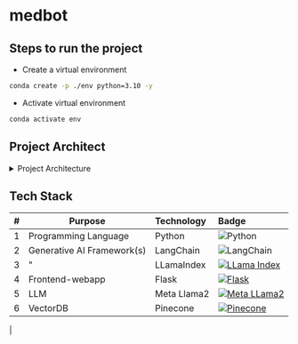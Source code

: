 # medbot

## Steps to run the project
- Create a virtual environment
```bash
conda create -p ./env python=3.10 -y
```
- Activate virtual environment
```bash
conda activate env
```

## Project Architect

<details>
  <summary>Project Architecture</summary>
  <img src="https://res.cloudinary.com/pjdevex/image/upload/v1711904175/project_architecture_wowaqd.webp" alt="Project Architect">
</details>

## Tech Stack
|#|Purpose|Technology|Badge|
|----|----|:---|:---|
|1|Programming Language| Python|![Python](https://img.shields.io/badge/Python-3.x-blue.svg)|
|2|Generative AI Framework(s)|LangChain|![LangChain](https://img.shields.io/badge/LangChain-G.%20Framework-blue.svg)|
|3|"|LLamaIndex|[![LLama Index](https://img.shields.io/badge/LLama_Index-G.%20Framework-<COLOR>.svg)](https://your-link-url)|
|4| Frontend-webapp|Flask|[![Flask](https://img.shields.io/badge/Flask-Web%20Framework-green)](https://flask.palletsprojects.com/)|
|5|LLM|Meta Llama2|[![Meta LLama2](https://img.shields.io/badge/Meta_LLama2-Large_Language_Model-blueviolet)](https://example.com)|
|6|VectorDB|Pinecone|[![Pinecone](https://img.shields.io/badge/Pinecone-VectorDB-green)](https://www.pinecone.io/)
|





